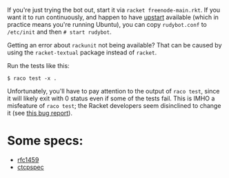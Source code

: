 If you're just trying the bot out, start it via ``racket
freenode-main.rkt``.  If you want it to run continuously, and happen
to have [upstart](http://upstart.ubuntu.com/) available (which in
practice means you're running Ubuntu), you can copy ``rudybot.conf``
to ``/etc/init`` and then ``# start rudybot``.

Getting an error about ``rackunit`` not being available?  That can be
caused by using the ``racket-textual`` package instead of ``racket``.

Run the tests like this:

    $ raco test -x .

Unfortunately, you'll have to pay attention to the output of ``raco
test``, since it will likely exit with 0 status even if some of the
tests fail.  This is IMHO a misfeature of ``raco test``; the Racket
developers seem disinclined to change it (see
[this bug report](http://bugs.racket-lang.org/query/?cmd=view&pr=13573)).

# Some specs:

- [rfc1459][]
- [ctcpspec][]

[rfc1459]: http://tools.ietf.org/html/rfc1459
[ctcpspec]: http://www.irchelp.org/irchelp/rfc/ctcpspec.html
